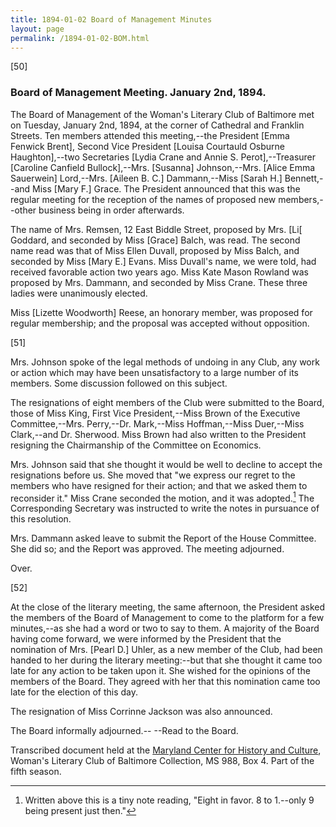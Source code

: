 ```yaml
---
title: 1894-01-02 Board of Management Minutes
layout: page
permalink: /1894-01-02-BOM.html
---
```

[50]

### Board of Management Meeting. January 2nd, 1894. 

The Board of Management of the Woman's Literary Club of Baltimore met on Tuesday, January 2nd, 1894, at the corner of Cathedral and Franklin Streets. Ten members attended this meeting,--the President [Emma Fenwick Brent], Second Vice President [Louisa Courtauld Osburne Haughton],--two Secretaries [Lydia Crane and Annie S. Perot],--Treasurer [Caroline Canfield Bullock],--Mrs. [Susanna] Johnson,--Mrs. [Alice Emma Sauerwein] Lord,--Mrs. [Aileen B. C.] Dammann,--Miss [Sarah H.] Bennett,--and Miss [Mary F.] Grace. The President announced that this was the regular meeting for the reception of the names of proposed new members,--other business being in order afterwards.

The name of Mrs. Remsen, 12 East Biddle Street, proposed by Mrs. [Li[ Goddard, and seconded by Miss [Grace] Balch, was read. The second name read was that of Miss Ellen Duvall, proposed by Miss Balch, and seconded by Miss [Mary E.] Evans. Miss Duvall's name, we were told, had received favorable action two years ago. Miss Kate Mason Rowland was proposed by Mrs. Dammann, and seconded by Miss Crane. These three ladies were unanimously elected.

Miss [Lizette Woodworth] Reese, an honorary member, was proposed for regular membership; and the proposal was accepted without opposition.

[51]

Mrs. Johnson spoke of the legal methods of undoing in any Club, any work or action which may have been unsatisfactory to a large number of its members. Some discussion followed on this subject.

The resignations of eight members of the Club were submitted to the Board, those of Miss King, First Vice President,--Miss Brown of the Executive Committee,--Mrs. Perry,--Dr. Mark,--Miss Hoffman,--Miss Duer,--Miss Clark,--and Dr. Sherwood. Miss Brown had also written to the President resigning the Chairmanship of the Committee on Economics.

Mrs. Johnson said that she thought it would be well to decline to accept the resignations before us. She moved that "we express our regret to the members who have resigned for their action; and that we asked them to reconsider it." Miss Crane seconded the motion, and it was adopted.[^crane] The Corresponding Secretary was instructed to write the notes in pursuance of this resolution.
[^crane]: Written above this is a tiny note reading, "Eight in favor. 8 to 1.--only 9 being present just then."

Mrs. Dammann asked leave to submit the Report of the House Committee. She did so; and the Report was approved. The meeting adjourned.

Over.

[52]

At the close of the literary meeting, the same afternoon, the President asked the members of the Board of Management to come to the platform for a few minutes,--as she had a word or two to say to them. A majority of the Board having come forward, we were informed by the President that the nomination of Mrs. [Pearl D.] Uhler, as a new member of the Club, had been handed to her during the literary meeting:--but that she thought it came too late for any action to be taken upon it. She wished for the opinions of the members of the Board. They agreed with her that this nomination came too late for the election of this day.

The resignation of Miss Corrinne Jackson was also announced.

The Board informally adjourned.--
--Read to the Board.

Transcribed document held at the [Maryland Center for History and Culture](http://mdhs.org/), Woman's Literary Club of Baltimore Collection, MS 988, Box 4. Part of the fifth season.